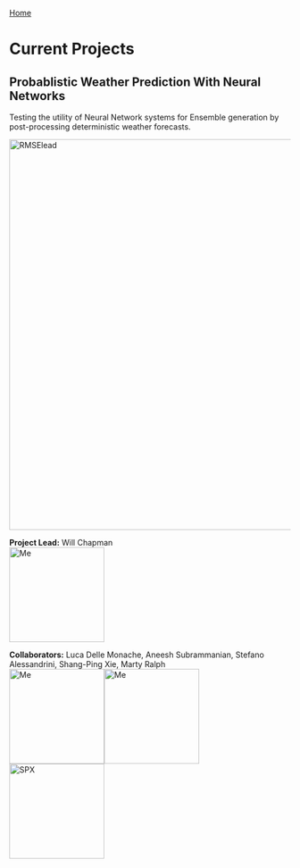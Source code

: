 [Home](https://willychap.github.io/)

# Current Projects

## Probablistic Weather Prediction With Neural Networks<br/>
Testing the utility of Neural Network systems for Ensemble generation by post-processing deterministic weather forecasts. 

<img src="http://willychap.github.io/research/images/RMSElead.png" alt="RMSElead" width="700"/>

**Project Lead:** Will Chapman<br/>
<img src="http://willychap.github.io/images/william_chapman_square.jpg" alt="Me" width="170"/>

**Collaborators:** Luca Delle Monache, Aneesh Subrammanian, Stefano Alessandrini, Shang-Ping Xie, Marty Ralph<br/>
<img src="http://willychap.github.io/images/william_chapman_square.jpg" alt="Me" width="170"/><img src="http://willychap.github.io/images/william_chapman_square.jpg" alt="Me" width="170"/><img src="http://willychap.github.io/images/shangpingxie.jpg" alt="SPX" width="170"/>
